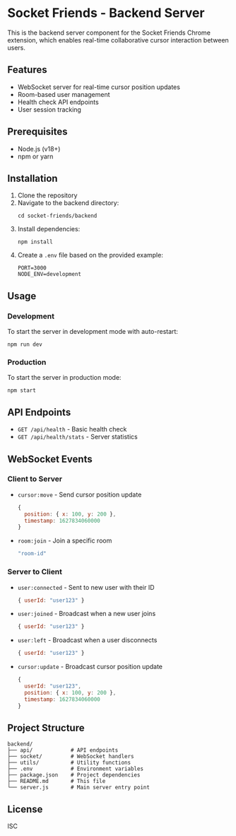# Socket Friends - Backend Server

This is the backend server component for the Socket Friends Chrome extension, which enables real-time collaborative cursor interaction between users.

## Features

- WebSocket server for real-time cursor position updates
- Room-based user management
- Health check API endpoints
- User session tracking

## Prerequisites

- Node.js (v18+)
- npm or yarn

## Installation

1. Clone the repository
2. Navigate to the backend directory:
   ```
   cd socket-friends/backend
   ```
3. Install dependencies:
   ```
   npm install
   ```
4. Create a `.env` file based on the provided example:
   ```
   PORT=3000
   NODE_ENV=development
   ```

## Usage

### Development

To start the server in development mode with auto-restart:

```
npm run dev
```

### Production

To start the server in production mode:

```
npm start
```

## API Endpoints

- `GET /api/health` - Basic health check
- `GET /api/health/stats` - Server statistics

## WebSocket Events

### Client to Server

- `cursor:move` - Send cursor position update
  ```javascript
  {
    position: { x: 100, y: 200 },
    timestamp: 1627834060000
  }
  ```
- `room:join` - Join a specific room
  ```javascript
  "room-id"
  ```

### Server to Client

- `user:connected` - Sent to new user with their ID
  ```javascript
  { userId: "user123" }
  ```
- `user:joined` - Broadcast when a new user joins
  ```javascript
  { userId: "user123" }
  ```
- `user:left` - Broadcast when a user disconnects
  ```javascript
  { userId: "user123" }
  ```
- `cursor:update` - Broadcast cursor position update
  ```javascript
  {
    userId: "user123",
    position: { x: 100, y: 200 },
    timestamp: 1627834060000
  }
  ```

## Project Structure

```
backend/
├── api/            # API endpoints
├── socket/         # WebSocket handlers
├── utils/          # Utility functions
├── .env            # Environment variables
├── package.json    # Project dependencies
├── README.md       # This file
└── server.js       # Main server entry point
```

## License

ISC 